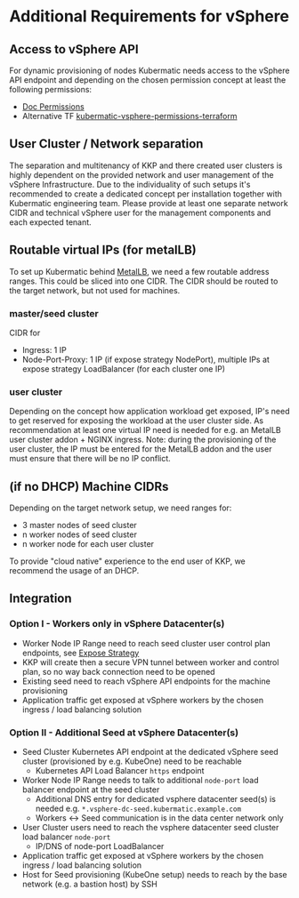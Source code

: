 # Additional Requirements for vSphere

## Access to vSphere API

For dynamic provisioning of nodes Kubermatic needs access to the vSphere API endpoint and depending on the chosen permission concept at least the following permissions:

- [Doc Permissions](https://docs.kubermatic.com/kubermatic/master/architecture/requirements/support_policy/provider_support_matrix/vsphere/vsphere/)
- Alternative TF [kubermatic-vsphere-permissions-terraform](https://github.com/kubermatic-labs/kubermatic-vsphere-permissions-terraform)

## User Cluster / Network separation

The separation and multitenancy of KKP and there created user clusters is highly dependent on the provided network and user management of the vSphere Infrastructure. Due to the individuality of such setups it's recommended to create a dedicated concept per installation together with Kubermatic engineering team. Please provide at least one separate network CIDR and technical vSphere user for the management components and each expected tenant.

## Routable virtual IPs (for metalLB)

To set up Kubermatic behind [MetalLB](https://metallb.universe.tf/), we need a few routable address ranges. This could be sliced into one CIDR. The CIDR should be routed to the target network, but not used for machines. 

### master/seed cluster
CIDR for

- Ingress: 1 IP
- Node-Port-Proxy: 1 IP (if expose strategy NodePort), multiple IPs at expose strategy LoadBalancer (for each cluster one IP) 

### user cluster
Depending on the concept how application workload get exposed, IP's need to get reserved for exposing the workload at the user cluster side. As recommendation at least one virtual IP need is needed for e.g. an MetalLB user cluster addon + NGINX ingress. 
Note: during the provisioning of the user cluster, the IP must be entered for the MetalLB addon and the user must ensure that there will be no IP conflict.

## (if no DHCP) Machine CIDRs
Depending on the target network setup, we need ranges for:

- 3 master nodes of seed cluster
- n worker nodes of seed cluster
- n worker node for each user cluster

To provide "cloud native" experience to the end user of KKP, we recommend the usage of an DHCP. 

## Integration

### Option I - Workers only in vSphere Datacenter(s)

* Worker Node IP Range need to reach seed cluster user control plan endpoints, see [Expose Strategy](https://docs.kubermatic.com/kubermatic/master/concepts/expose-strategy/expose_strategy)
* KKP will create then a secure VPN tunnel between worker and control plan, so no way back connection need to be opened
* Existing seed need to reach vSphere API endpoints for the machine provisioning
* Application traffic get exposed at vSphere workers by the chosen ingress / load balancing solution
        
### Option II - Additional Seed at vSphere Datacenter(s)

* Seed Cluster Kubernetes API endpoint at the dedicated vSphere seed cluster (provisioned by e.g. KubeOne) need to be reachable
    * Kubernetes API Load Balancer `https` endpoint
* Worker Node IP Range needs to talk to additional `node-port` load balancer endpoint at the seed cluster
    * Additional DNS entry for dedicated vsphere datacenter seed(s) is needed e.g. `*.vsphere-dc-seed.kubermatic.example.com`
    * Workers <-> Seed communication is in the data center network only
* User Cluster users need to reach the vsphere datacenter seed cluster load balancer `node-port`
    * IP/DNS of node-port LoadBalancer
* Application traffic get exposed at vSphere workers by the chosen ingress / load balancing solution
* Host for Seed provisioning (KubeOne setup) needs to reach by the base network (e.g. a bastion host) by SSH

